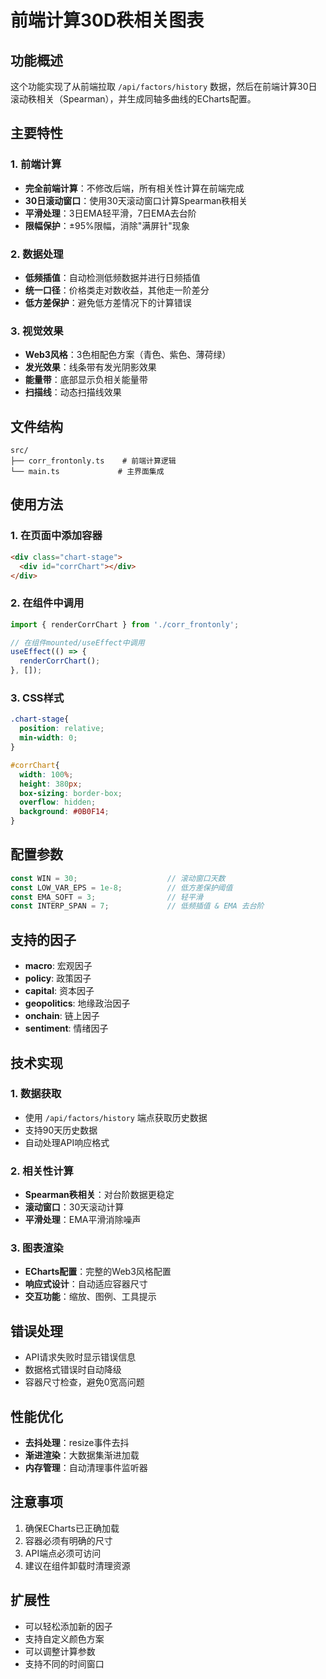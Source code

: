 # 前端计算30D秩相关图表

## 功能概述

这个功能实现了从前端拉取 `/api/factors/history` 数据，然后在前端计算30日滚动秩相关（Spearman），并生成同轴多曲线的ECharts配置。

## 主要特性

### 1. 前端计算
- **完全前端计算**：不修改后端，所有相关性计算在前端完成
- **30日滚动窗口**：使用30天滚动窗口计算Spearman秩相关
- **平滑处理**：3日EMA轻平滑，7日EMA去台阶
- **限幅保护**：±95%限幅，消除"满屏针"现象

### 2. 数据处理
- **低频插值**：自动检测低频数据并进行日频插值
- **统一口径**：价格类走对数收益，其他走一阶差分
- **低方差保护**：避免低方差情况下的计算错误

### 3. 视觉效果
- **Web3风格**：3色相配色方案（青色、紫色、薄荷绿）
- **发光效果**：线条带有发光阴影效果
- **能量带**：底部显示负相关能量带
- **扫描线**：动态扫描线效果

## 文件结构

```
src/
├── corr_frontonly.ts    # 前端计算逻辑
└── main.ts             # 主界面集成
```

## 使用方法

### 1. 在页面中添加容器

```html
<div class="chart-stage">
  <div id="corrChart"></div>
</div>
```

### 2. 在组件中调用

```typescript
import { renderCorrChart } from './corr_frontonly';

// 在组件mounted/useEffect中调用
useEffect(() => {
  renderCorrChart();
}, []);
```

### 3. CSS样式

```css
.chart-stage{ 
  position: relative; 
  min-width: 0; 
}

#corrChart{
  width: 100%; 
  height: 380px; 
  box-sizing: border-box;
  overflow: hidden; 
  background: #0B0F14;
}
```

## 配置参数

```typescript
const WIN = 30;                    // 滚动窗口天数
const LOW_VAR_EPS = 1e-8;          // 低方差保护阈值
const EMA_SOFT = 3;                // 轻平滑
const INTERP_SPAN = 7;             // 低频插值 & EMA 去台阶
```

## 支持的因子

- **macro**: 宏观因子
- **policy**: 政策因子  
- **capital**: 资本因子
- **geopolitics**: 地缘政治因子
- **onchain**: 链上因子
- **sentiment**: 情绪因子

## 技术实现

### 1. 数据获取
- 使用 `/api/factors/history` 端点获取历史数据
- 支持90天历史数据
- 自动处理API响应格式

### 2. 相关性计算
- **Spearman秩相关**：对台阶数据更稳定
- **滚动窗口**：30天滚动计算
- **平滑处理**：EMA平滑消除噪声

### 3. 图表渲染
- **ECharts配置**：完整的Web3风格配置
- **响应式设计**：自动适应容器尺寸
- **交互功能**：缩放、图例、工具提示

## 错误处理

- API请求失败时显示错误信息
- 数据格式错误时自动降级
- 容器尺寸检查，避免0宽高问题

## 性能优化

- **去抖处理**：resize事件去抖
- **渐进渲染**：大数据集渐进加载
- **内存管理**：自动清理事件监听器

## 注意事项

1. 确保ECharts已正确加载
2. 容器必须有明确的尺寸
3. API端点必须可访问
4. 建议在组件卸载时清理资源

## 扩展性

- 可以轻松添加新的因子
- 支持自定义颜色方案
- 可以调整计算参数
- 支持不同的时间窗口

